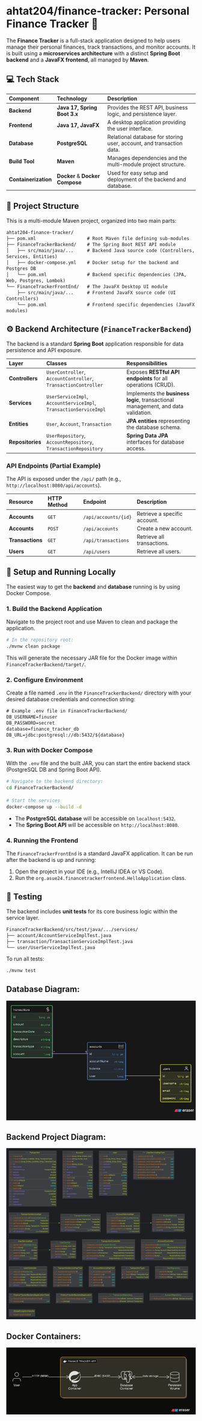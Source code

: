 # ahtat204/finance-tracker: Personal Finance Tracker 💸

The **Finance Tracker** is a full-stack application designed to help users manage their personal finances, track transactions, and monitor accounts. It is built using a **microservices architecture** with a distinct **Spring Boot backend** and a **JavaFX frontend**, all managed by **Maven**.

## 💻 Tech Stack

| Component | Technology | Description |
| :--- | :--- | :--- |
| **Backend** | **Java 17, Spring Boot 3.x** | Provides the REST API, business logic, and persistence layer. |
| **Frontend** | **Java 17, JavaFX** | A desktop application providing the user interface. |
| **Database** | **PostgreSQL** | Relational database for storing user, account, and transaction data. |
| **Build Tool** | **Maven** | Manages dependencies and the multi-module project structure. |
| **Containerization** | **Docker** & **Docker Compose** | Used for easy setup and deployment of the backend and database. |

## 📁 Project Structure

This is a multi-module Maven project, organized into two main parts:

```
ahtat204-finance-tracker/
├── pom.xml                   # Root Maven file defining sub-modules
├── FinanceTrackerBackend/    # The Spring Boot REST API module
│   ├── src/main/java/...     # Backend Java source code (Controllers, Services, Entities)
│   ├── docker-compose.yml    # Docker setup for the backend and Postgres DB
│   └── pom.xml               # Backend specific dependencies (JPA, Web, Postgres, Lombok)
└── FinanceTrackerFrontEnd/   # The JavaFX Desktop UI module
    ├── src/main/java/...     # Frontend JavaFX source code (UI Controllers)
    └── pom.xml               # Frontend specific dependencies (JavaFX modules)
```

## ⚙️ Backend Architecture (`FinanceTrackerBackend`)

The backend is a standard **Spring Boot** application responsible for data persistence and API exposure.

| Layer | Classes | Responsibilities |
| :--- | :--- | :--- |
| **Controllers** | `UserController`, `AccountController`, `TransactionController` | Exposes **RESTful API endpoints** for all operations (CRUD). |
| **Services** | `UserServiceImpl`, `AccountServiceImpl`, `TransactionServiceImpl` | Implements the **business logic**, transactional management, and data validation. |
| **Entities** | `User`, `Account`, `Transaction` | **JPA entities** representing the database schema. |
| **Repositories** | `UserRepository`, `AccountRepository`, `TransactionRepository` | **Spring Data JPA** interfaces for database access. |

### API Endpoints (Partial Example)

The API is exposed under the `/api/` path (e.g., `http://localhost:8080/api/accounts`).

| Resource | HTTP Method | Endpoint | Description |
| :--- | :--- | :--- | :--- |
| **Accounts** | `GET` | `/api/accounts/{id}` | Retrieve a specific account. |
| **Accounts** | `POST` | `/api/accounts` | Create a new account. |
| **Transactions** | `GET` | `/api/transactions` | Retrieve all transactions. |
| **Users** | `GET` | `/api/users` | Retrieve all users. |

## 🚀 Setup and Running Locally

The easiest way to get the **backend** and **database** running is by using Docker Compose.

### 1\. Build the Backend Application

Navigate to the project root and use Maven to clean and package the application.

```bash
# In the repository root:
./mvnw clean package
```

This will generate the necessary JAR file for the Docker image within `FinanceTrackerBackend/target/`.

### 2\. Configure Environment

Create a file named `.env` in the `FinanceTrackerBackend/` directory with your desired database credentials and connection string:

```
# Example .env file in FinanceTrackerBackend/
DB_USERNAME=finuser
DB_PASSWORD=secret
database=finance_tracker_db
DB_URL=jdbc:postgresql://db:5432/${database}
```

### 3\. Run with Docker Compose

With the `.env` file and the built JAR, you can start the entire backend stack (PostgreSQL DB and Spring Boot API).

```bash
# Navigate to the backend directory:
cd FinanceTrackerBackend/

# Start the services
docker-compose up --build -d
```

* The **PostgreSQL database** will be accessible on `localhost:5432`.
* The **Spring Boot API** will be accessible on `http://localhost:8080`.

### 4\. Running the Frontend

The `FinanceTrackerFrontEnd` is a standard JavaFX application. It can be run after the backend is up and running:

1.  Open the project in your IDE (e.g., IntelliJ IDEA or VS Code).
2.  Run the `org.asue24.financetrackerfrontend.HelloApplication` class.

## 🧪 Testing

The backend includes **unit tests** for its core business logic within the service layer.

```
FinanceTrackerBackend/src/test/java/.../services/
├── account/AccountServiceImplTest.java
├── transaction/TransactionServiceImplTest.java
└── user/UserServiceImplTest.java
```

To run all tests:

```bash
./mvnw test
```


## Database Diagram:

<img src="FinanceTrackerBackend/DbDiagram.png">

## Backend Project Diagram:

<img src="FinanceTrackerBackend/src/main/resources/FinanceTrackerBackendDiagram.png">

## Docker Containers:

<img src="FinanceTrackerBackend/src/main/resources/Containers.png">